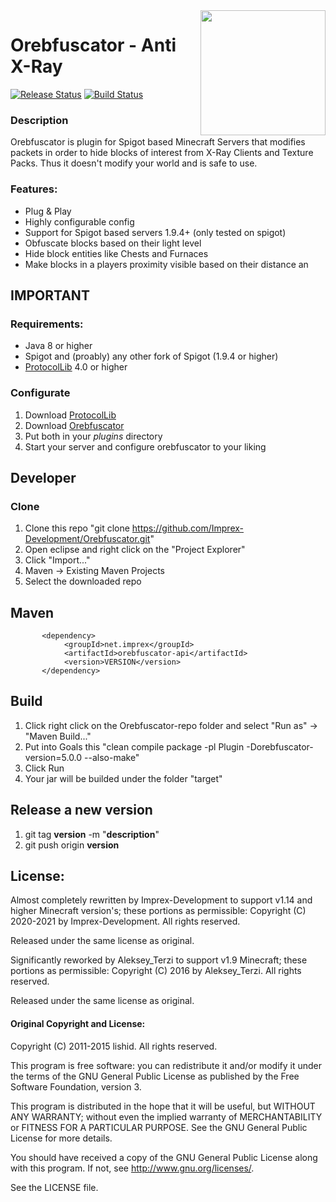 <img align="right" src="https://user-images.githubusercontent.com/8127996/90168671-bb49c780-dd9d-11ea-989d-479f8c1f3ea3.png" height="200" width="200">

# Orebfuscator - Anti X-Ray
[![Release Status](https://github.com/Imprex-Development/Orebfuscator/workflows/Releases/badge.svg)](https://github.com/Imprex-Development/Orebfuscator/releases/latest) [![Build Status](https://github.com/Imprex-Development/Orebfuscator/workflows/Build/badge.svg)](https://github.com/Imprex-Development/Orebfuscator/actions?query=workflow%3ABuild)

### Description
Orebfuscator is plugin for Spigot based Minecraft Servers that modifies packets in order to hide blocks of interest from X-Ray Clients and Texture Packs. Thus it doesn't modify your world and is safe to use.


### Features:
* Plug & Play
* Highly configurable config
* Support for Spigot based servers 1.9.4+ (only tested on spigot)
* Obfuscate blocks based on their light level
* Hide block entities like Chests and Furnaces
* Make blocks in a players proximity visible based on their distance an

## IMPORTANT

### Requirements:
- Java 8 or higher
- Spigot and (proably) any other fork of Spigot (1.9.4 or higher)
- [ProtocolLib](https://www.spigotmc.org/resources/protocollib.1997) 4.0 or higher

### Configurate
1. Download [ProtocolLib](https://github.com/dmulloy2/ProtocolLib/releases)
2. Download [Orebfuscator](https://github.com/Imprex-Development/Orebfuscator/releases)
3. Put both in your *plugins* directory
4. Start your server and configure orebfuscator to your liking

## Developer

### Clone
1. Clone this repo "git clone https://github.com/Imprex-Development/Orebfuscator.git"
2. Open eclipse and right click on the "Project Explorer"
3. Click "Import..."
4. Maven -> Existing Maven Projects
5. Select the downloaded repo

## Maven
```maven
       <dependency>
            <groupId>net.imprex</groupId>
            <artifactId>orebfuscator-api</artifactId>
            <version>VERSION</version>
       </dependency>
```

## Build
1. Click right click on the Orebfuscator-repo folder and select "Run as" -> "Maven Build..."
2. Put into Goals this "clean compile package -pl Plugin -Dorebfuscator-version=5.0.0 --also-make"
3. Click Run
4. Your jar will be builded under the folder "target"

## Release a new version
1. git tag **version** -m "**description**"
2. git push origin **version**

## License:

Almost completely rewritten by Imprex-Development to support v1.14 and higher Minecraft version's; these portions as permissible:
Copyright (C) 2020-2021 by Imprex-Development. All rights reserved.

Released under the same license as original.

Significantly reworked by Aleksey_Terzi to support v1.9 Minecraft; these portions as permissible:
Copyright (C) 2016 by Aleksey_Terzi. All rights reserved.

Released under the same license as original.

#### Original Copyright and License:

Copyright (C) 2011-2015 lishid.  All rights reserved.

This program is free software: you can redistribute it and/or modify
it under the terms of the GNU General Public License as published by
the Free Software Foundation,  version 3.

This program is distributed in the hope that it will be useful,
but WITHOUT ANY WARRANTY; without even the implied warranty of
MERCHANTABILITY or FITNESS FOR A PARTICULAR PURPOSE.  See the
GNU General Public License for more details.

You should have received a copy of the GNU General Public License
along with this program. If not, see <http://www.gnu.org/licenses/>.

See the LICENSE file.
